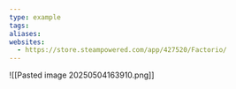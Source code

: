 ```yaml
---
type: example
tags: 
aliases: 
websites:
  - https://store.steampowered.com/app/427520/Factorio/
---
```


![[Pasted image 20250504163910.png]]